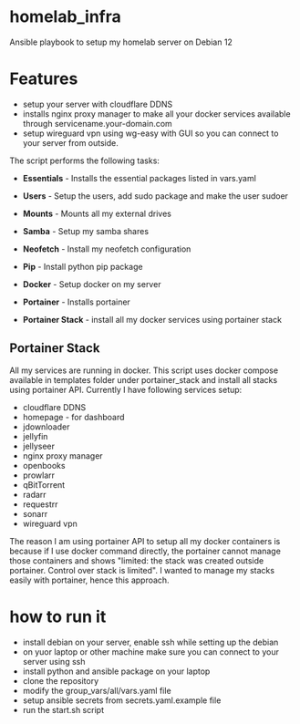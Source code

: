 # homelab_infra
Ansible playbook to setup my homelab server on Debian 12

# Features

* setup your server with cloudflare DDNS
* installs nginx proxy manager to make all your docker services available through servicename.your-domain.com
* setup wireguard vpn using wg-easy with GUI so you can connect to your server from outside.


The script performs the following tasks:

* **Essentials** - 
Installs the essential packages listed in vars.yaml
* **Users** - 
Setup the users, add sudo package and make the user sudoer
* **Mounts** - 
Mounts all my external drives
* **Samba** - 
Setup my samba shares
* **Neofetch** - 
Install my neofetch configuration
* **Pip** - 
Install python pip package
* **Docker** - 
Setup docker on my server
* **Portainer** - 
Installs portainer 

* **Portainer Stack** - install all my docker services using portainer stack

## Portainer Stack
All my services are running in docker. This script uses docker compose available in templates folder under portainer_stack and install all stacks using portainer API.
 Currently I have following services setup:

 * cloudflare DDNS
 * homepage - for dashboard
 * jdownloader
 * jellyfin
 * jellyseer
 * nginx proxy manager
 * openbooks
 * prowlarr
 * qBitTorrent
 * radarr
 * requestrr
 * sonarr
 * wireguard vpn

The reason I am using portainer API to setup all my docker containers is because if I use docker command directly, the portainer cannot manage those containers and shows "limited: the stack was created outside portainer. Control over stack is limited". 
I wanted to manage my stacks easily with portainer, hence this approach.


# how to run it
* install debian on your server, enable ssh while setting up the debian
* on yuor laptop or other machine make sure you can connect to your server using ssh
* install python and ansible package on your laptop
* clone the repository
* modify the group_vars/all/vars.yaml file
* setup ansible secrets from secrets.yaml.example file
* run the start.sh script


